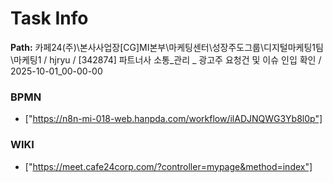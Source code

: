 # Task Info

**Path:** 카페24(주)\본사사업장\[CG]MI본부\마케팅센터\성장주도그룹\디지털마케팅1팀\마케팅1 / hjryu / [342874] 파트너사 소통_관리 _ 광고주 요청건 및 이슈 인입 확인 / 2025-10-01_00-00-00

### BPMN
- ["https://n8n-mi-018-web.hanpda.com/workflow/ilADJNQWG3Yb8l0p"]

### WIKI
- ["https://meet.cafe24corp.com/?controller=mypage&method=index"]

